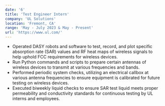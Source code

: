 ```yaml
---
date: '6'
title: 'Test Engineer Intern'
company: 'UL Solutions'
location: 'Fremont, CA'
range: 'May - July 2023 & May - Present'
url: 'https://www.ul.com/'
---
```


- Operated DASY robots and software to test, record, and plot specific absorption rate (SAR) values and RF heat maps of wireless signals to help uphold FCC requirements for wireless devices.
- Run Python commands and scripts to prepare certain antennas of wireless devices to transmit at various frequencies and bands.
- Performed periodic system checks, utilizing an electrical callbox at various antenna frequencies to ensure equipment is calibrated for future testing on wireless devices.
- Executed biweekly liquid checks to ensure SAR test liquid meets proper permeability and conductivity standards for continuous testing by UL interns and employees.
